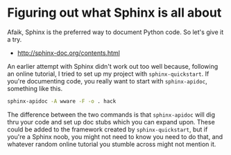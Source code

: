 Figuring out what Sphinx is all about
====

Afaik, Sphinx is the preferred way to document Python code. So let's
give it a try.

* http://sphinx-doc.org/contents.html

An earlier attempt with Sphinx didn't work out too well because, following an
online tutorial, I tried to set up my project with `sphinx-quickstart`. If
you're documenting code, you really want to start with `sphinx-apidoc`, something
like this.

```bash
sphinx-apidoc -A wware -F -o . hack
```

The difference between the two commands is that `sphinx-apidoc` will dig thru
your code and set up doc stubs which you can expand upon. These could be added
to the framework created by `sphinx-quickstart`, but if you're a Sphinx noob,
you might not need to know you need to do that, and whatever random online
tutorial you stumble across might not mention it.
